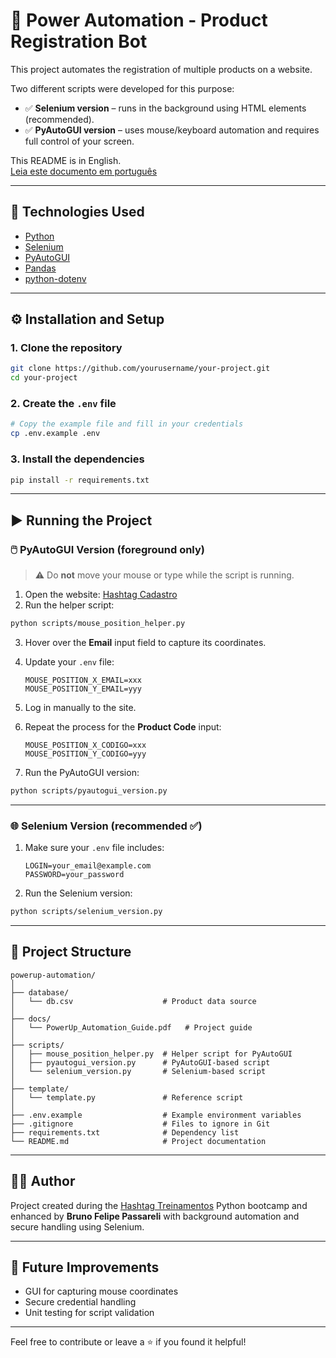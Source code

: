 # 🚀 Power Automation - Product Registration Bot

This project automates the registration of multiple products on a website.

Two different scripts were developed for this purpose:

- ✅ **Selenium version** – runs in the background using HTML elements (recommended).
- ✅ **PyAutoGUI version** – uses mouse/keyboard automation and requires full control of your screen.

This README is in English.  
[Leia este documento em português](README_pt-BR.md)

---

## 📌 Technologies Used

- [Python](https://www.python.org/)
- [Selenium](https://selenium.dev/)
- [PyAutoGUI](https://pyautogui.readthedocs.io/)
- [Pandas](https://pandas.pydata.org/)
- [python-dotenv](https://pypi.org/project/python-dotenv/)

---

## ⚙️ Installation and Setup

### 1. Clone the repository

```bash
git clone https://github.com/yourusername/your-project.git
cd your-project
```

### 2. Create the `.env` file

```bash
# Copy the example file and fill in your credentials
cp .env.example .env
```

### 3. Install the dependencies

```bash
pip install -r requirements.txt
```

---

## ▶️ Running the Project

### 🖱️ PyAutoGUI Version (foreground only)

> ⚠️ Do **not** move your mouse or type while the script is running.

1. Open the website: [Hashtag Cadastro](https://dlp.hashtagtreinamentos.com/python/intensivao/login)
2. Run the helper script:

```bash
python scripts/mouse_position_helper.py
```

3. Hover over the **Email** input field to capture its coordinates.
4. Update your `.env` file:
   ```env
   MOUSE_POSITION_X_EMAIL=xxx
   MOUSE_POSITION_Y_EMAIL=yyy
   ```

5. Log in manually to the site.
6. Repeat the process for the **Product Code** input:
   ```env
   MOUSE_POSITION_X_CODIGO=xxx
   MOUSE_POSITION_Y_CODIGO=yyy
   ```

7. Run the PyAutoGUI version:

```bash
python scripts/pyautogui_version.py
```

---

### 🌐 Selenium Version (recommended ✅)

1. Make sure your `.env` file includes:
   ```env
   LOGIN=your_email@example.com
   PASSWORD=your_password
   ```

2. Run the Selenium version:

```bash
python scripts/selenium_version.py
```

---

## 📁 Project Structure

```
powerup-automation/
│
├── database/
│   └── db.csv                    # Product data source
│
├── docs/
│   └── PowerUp_Automation_Guide.pdf   # Project guide
│
├── scripts/
│   ├── mouse_position_helper.py  # Helper script for PyAutoGUI
│   ├── pyautogui_version.py      # PyAutoGUI-based script
│   └── selenium_version.py       # Selenium-based script
│
├── template/
│   └── template.py               # Reference script
│
├── .env.example                  # Example environment variables
├── .gitignore                    # Files to ignore in Git
├── requirements.txt              # Dependency list
└── README.md                     # Project documentation
```

---

## 🙋‍♂️ Author

Project created during the [Hashtag Treinamentos](https://portalhashtag.com/) Python bootcamp and enhanced by **Bruno Felipe Passareli** with background automation and secure handling using Selenium.

---

## 🧠 Future Improvements

- GUI for capturing mouse coordinates
- Secure credential handling
- Unit testing for script validation

---

Feel free to contribute or leave a ⭐ if you found it helpful!